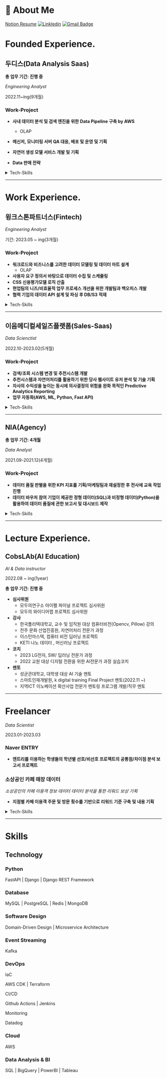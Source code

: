 # 💬 About Me

[Notion Resume](https://bedecked-erigeron-eaa.notion.site/Analyst-Engineer-b50150d8695549398689925098f8f392?pvs=4)
[![Linkledin](https://img.shields.io/badge/Linkledin-blue?style=flat&logoColor=white)](https://www.linkedin.com/in/%EC%84%B8%ED%98%84-%EC%9D%B4-b35aa8241/)
[![Gmail Badge](https://img.shields.io/badge/-leesehyun01@gmail.com-c14438?style=flat&logo=Gmail&logoColor=white&link=mailto:devcseo@gmail.com)](mailto:leesehyun01@gmail.com) 

# Founded Experience.

## 두디스(Data Analysis Saas)

**총 업무 기간: 진행 중**

*Engineering Analyst*

2022.11~ing(9개월)

### Work-Project

- **사내 데이터 분석 및 검색 엔진을 위한** **Data Pipeline 구축 by AWS**
   - OLAP
- **메신저, 모니터링 서버 QA 대응, 배포 및 운영 및 기획**
- **자연어 생성 모델 서비스 개발 및 기획**

- **Data 판매 전략**

<details>
<summary>Tech-Skills</summary>
<div markdown="1">
AWS
</div>
</details>

---

# Work Experience.

## 윙크스톤파트너스(Fintech)

*Engineering Analyst*

기간: 2023.05 ~ ing(3개월)

### Work-Project

- **워크로드와 비즈니스를 고려한 데이터 모델링 및 데이터 마트 설계**
   - OLAP
- **사용자 요구 정의서 바탕으로 데이터 수집 및 스케쥴링**
- **CSS 신용평가모델 로직 산출**
- **현업팀의 니즈/비효율적 업무 프로세스 개선을 위한 개발팀과 백오피스 개발**
- **협력 기업의 데이터 API 설계 및 파싱 후 DB/S3 적재**

<details>
<summary>Tech-Skills</summary>
<div markdown="1">

AWS

</div>
</details>

---

## 이음메디컬세일즈플랫폼(Sales-Saas)

*Data Scienctist*

2022.10-2023.02(5개월)

### Work-Project

- **검색/조회 시스템 변경 및 추천시스템 개발**
- **추천시스템과 자연어처리를 활용하기 위한 당사 웹사이트 유저 분석 및 기술 기획**
- **자사의 수익성을 높이는 동시에 의사결정의 위험을 완화 목적인 Predictive Analytics Reporting**
- **업무 자동화(AWS, ML, Python, Fast API)**

<details>
<summary>Tech-Skills</summary>
<div markdown="1">

AWS

</div>
</details>

---

## NIA(Agency)

**총 업무 기간: 4개월**

*Data Analyst*

2021.09-2021.12(4개월)

### Work-Project

- **데이터 품질 판별을 위한 KPI 지표를 기획/마케팅팀과 재설정한 후 전사에 교육 작업 진행**
- **데이터 바우처 참여 기업이 제공한 정형 데이터(SQL)과 비정형 데이터(Python)을 활용하여 데이터 품질에 관한 보고서 및 대시보드 제작**

<details>
<summary>Tech-Skills</summary>
<div markdown="1">

Mysql,

</div>
</details>

---

# Lecture Experience.

## CobsLAb(AI Education)

*AI & Data instructor*

2022.08 ~ ing(1year)

**총 업무 기간: 진행 중**

- **심사위원**
    - 모두의연구소 아이펠 파이널 프로젝트 심사위원
    - 모두의 와이디어랩 프로젝트 심사위원
- **강사**
    - 한국폴리텍대학교, 교수 및 임직원 대상 컴퓨터비전(Opencv, Pillow) 강의
    - 전주 문화 산업진흥원, 자연어처리 전문가 과정
    - 이스턴마스텍, 컴퓨터 비전 딥러닝 프로젝트
    - KETI 나노 데이터 , 머신러닝 프로젝트
- **코치**
    - 2023 LG전자, SW/ 딥러닝 전문가 과정
    - 2022 교원 대상 디지털 전환을 위한 AI전문가 과정 실습코치
- **멘토**
    - 성균관대학교, 대학생 대상 AI 기술 멘토
    - 스마트인재개발원, k digital training Final Project 멘토(2022.11 ~)
    - 지역ICT 이노베이션 확산사업 전문가 멘토링 프로그램 개발/직무 멘토
---

# Freelancer

*Data Scientist*

2023.01-2023.03

### Naver ENTRY

- **엔트리를 이용하는 학생들의 학년별 선호/비선호 프로젝트의 공통점/차이점 분석 보고서 프로젝트**

### 소상공인 카페 매장 데이터

*소상공인의 카페 이용객 정보 데이터 데이터 분석을 통한 리워드 보상 기획*

- **지점별 카페 이용객 주문 및 방문 횟수를 기반으로 리워드 기준 구축 및 내용 기획**

<details>
<summary>Tech-Skills</summary>
<div markdown="1">

Mysql,

</div>
</details>

---

# Skills

## Technology


### Python

FastAPI | Django | Django REST Framework

### Database

MySQL | PostgreSQL | Redis | MongoDB

### Software Design

Domain-Driven Design | Microservice Architecture

### Event Streaming

Kafka

### DevOps

IaC

AWS CDK | Terraform

CI/CD

Github Actions | Jenkins

Monitoring

Datadog

### Cloud

AWS

### Data Analysis & BI

SQL | BigQuery | PowerBI | Tableau
